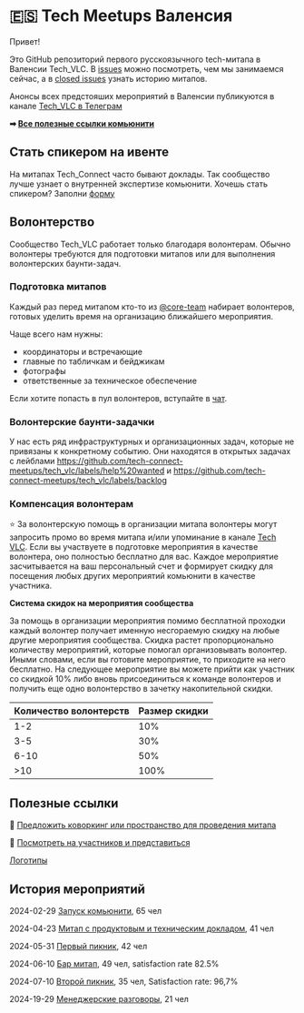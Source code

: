 # 🇪🇸 Tech Meetups Валенсия 

Привет!

Это GitHub репозиторий первого русскоязычного tech-митапа в Валенсии Tech_VLC.
В [issues](https://github.com/tech-connect-meetups/tech_vlc/issues) можно посмотреть, чем мы занимаемся сейчас, а в [closed issues](https://github.com/tech-connect-meetups/tech_vlc/issues?q=is%3Aissue+is%3Aclosed) узнать историю митапов.

Анонсы всех предстояших мероприятий в Валенсии публикуются в канале [Tech_VLC в Телеграм](https://t.me/tech_vlc)

**➡ [Все полезные ссылки комьюнити](https://linktree.com/tech_connect)**

## Стать спикером на ивенте

На митапах Tech_Connect часто бывают доклады. Так сообщество лучше узнает о внутренней экспертизе комьюнити.
Хочешь стать спикером? Заполни [форму](https://github.com/tech-connect-meetups/tech_vlc)

## Волонтерство

Сообщество Tech_VLC работает только благодаря волонтерам. Обычно волонтеры требуются для подготовки митапов или для выполнения волонтерских баунти-задач.

### Подготовка митапов

Каждый раз перед митапом кто-то из [@core-team](https://github.com/orgs/tech-connect-meetups/teams/core-team) набирает волонтеров, готовых уделить время на организацию ближайшего мероприятия.

Чаще всего нам нужны:
- координаторы и встречающие
- главные по табличкам и бейджикам
- фотографы
- ответственные за техническое обеспечение

Если хотите попасть в пул волонтеров, вступайте в [чат](https://t.me/+ueWMk3lNWwZmZGVi).

### Волонтерские баунти-задачки 

У нас есть ряд инфраструктурных и организационных задач, которые не привязаны к конкретному событию. Они находятся в открытых задачах с лейблами https://github.com/tech-connect-meetups/tech_vlc/labels/help%20wanted и https://github.com/tech-connect-meetups/tech_vlc/labels/backlog

### Компенсация волонтерам

⭐ За волонтерскую помощь в организации митапа волонтеры могут запросить промо во время митапа и/или упоминание в канале [Tech VLC](https://t.me/tech_vlc).
Если вы участвуете в подготовке мероприятия в качестве волонтера, оно полностью бесплатно для вас. Каждое мероприятие засчитывается на ваш персональный счет и формирует скидку для посещения любых других мероприятий комьюнити в качестве участника.

**Система скидок на мероприятия сообщества**

За помощь в организации мероприятия помимо бесплатной проходки каждый волонтер получает именную несгораемую скидку на любые другие мероприятия сообщества. Скидка растет пропорционально количеству мероприятий, которые помогал организовывать волонтер. Иными словами, если вы готовите мероприятие, то приходите на него бесплатно. На следующее мероприятие вы можете прийти как участник со скидкой 10% либо вновь присоединиться к команде волонтеров и получить еще одно волонтерство в зачетку накопительной скидки.

| Количество волонтерств  | Размер скидки |
| ------------- | ------------- |
| 1-2  | 10%  |
| 3-5  | 30%  |
| 6-10  | 50%  |
| >10  | 100%  |

## Полезные ссылки

🏢 [Предложить коворкинг или пространство для проведения митапа](https://github.com/tech-connect-meetups/tech_vlc/discussions/5)

📖 [Посмотреть на участников и представиться](https://github.com/tech-connect-meetups/tech_vlc/discussions/10)

[Логотипы](https://drive.google.com/drive/folders/1cPLx0tITiT7G4DaF236eiCgpsQLlF3ms?usp=sharing)

## История мероприятий

2024-02-29 [Запуск комьюнити](https://github.com/tech-connect-meetups/tech_vlc/issues/1), 65 чел

2024-04-23 [Митап с продуктовым и техническим докладом](https://github.com/tech-connect-meetups/tech_vlc/issues/11), 41 чел

2024-05-31 [Первый пикник](https://github.com/tech-connect-meetups/tech_vlc/issues/13), 42 чел

2024-06-10 [Бар митап](https://github.com/tech-connect-meetups/tech_vlc/issues/16), 49 чел, satisfaction rate 82.5%

2024-07-10 [Второй пикник](https://github.com/tech-connect-meetups/tech_vlc/issues/19), 35 чел, Satisfaction rate: 96,7%

2024-19-29 [Менеджерские разговоры](https://github.com/tech-connect-meetups/tech_vlc/issues/22), 21 чел


